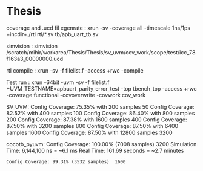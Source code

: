 # Thesis

coverage and .ucd fil egenrate  :  xrun -sv -coverage all -timescale 1ns/1ps +incdir+./rtl rtl/*.sv tb/apb_uart_tb.sv

simvision                       :  simvision /scratch/mihir/workarea/Thesis/Thesis/sv_uvm/cov_work/scope/test/icc_78f163a3_00000000.ucd  

rtl  compile                    :  xrun -sv -f filelist.f -access +rwc -compile

Test run : xrun -64bit -uvm -sv -f filelist.f +UVM_TESTNAME=apbuart_parity_error_test -top tbench_top -access +rwc -coverage functional -covoverwrite -covwork cov_work



SV_UVM:
    Config Coverage: 75.35% with 200 samples    50
    Config Coverage: 82.52% with 400 samples    100
    Config Coverage: 86.40% with 800 samples    200
    Config Coverage: 87.38% with 1600 samples   400
    Config Coverage: 87.50% with 3200 samples   800
    Config Coverage: 87.50% with 6400 samples   1600
    Config Coverage: 87.50% with 12800 samples  3200

cocotb_pyuvm:
    Config Coverage: 100.00% (7008 samples)  3200
                Simulation Time: 6,144,100 ns = ~6.1 ms
                Real Time:      161.69 seconds = ~2.7 minutes
                
    Config Coverage: 99.31% (3532 samples)  1600

